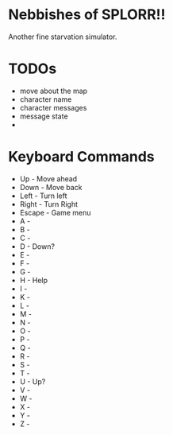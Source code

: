 # Nebbishes of SPLORR!!
Another fine starvation simulator.

# TODOs
* move about the map
* character name
* character messages
* message state
* 

# Keyboard Commands
* Up - Move ahead
* Down - Move back
* Left - Turn left
* Right - Turn Right
* Escape - Game menu
* A -
* B -
* C -
* D - Down?
* E - 
* F -
* G -
* H - Help
* I -
* K -
* L - 
* M -
* N -
* O -
* P -
* Q -
* R -
* S -
* T -
* U - Up?
* V -
* W -
* X -
* Y -
* Z -